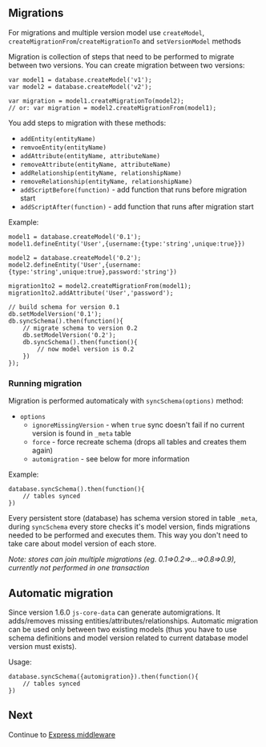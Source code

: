 ## Migrations

For migrations and multiple version model use `createModel`, `createMigrationFrom`/`createMigrationTo` and `setVersionModel` methods

Migration is collection of steps that need to be performed to migrate between two versions. You can create migration between two versions:

```
var model1 = database.createModel('v1');
var model2 = database.createModel('v2');

var migration = model1.createMigrationTo(model2);
// or: var migration = model2.createMigrationFrom(model1);
```

You add steps to migration with these methods:

- `addEntity(entityName)`
- `remvoeEntity(entityName)`
- `addAttribute(entityName, attributeName)`
- `removeAttribute(entityName, attributeName)`
- `addRelationship(entityName, relationshipName)`
- `removeRelationship(entityName, relationshipName)`
- `addScriptBefore(function)` - add function that runs before migration start
- `addScriptAfter(function)` - add function that runs after migration start


Example:

```
model1 = database.createModel('0.1');
model1.defineEntity('User',{username:{type:'string',unique:true}})

model2 = database.createModel('0.2');
model2.defineEntity('User',{username:{type:'string',unique:true},password:'string'})

migration1to2 = model2.createMigrationFrom(model1);
migration1to2.addAttribute('User','password');

// build schema for version 0.1
db.setModelVersion('0.1');
db.syncSchema().then(function(){
    // migrate schema to version 0.2
    db.setModelVersion('0.2');
    db.syncSchema().then(function(){
        // now model version is 0.2
    })
});
```

### Running migration

Migration is performed automaticaly with `syncSchema(options)` method:

- `options`
    - `ignoreMissingVersion` - when `true` sync doesn't fail if no current version is found in `_meta` table 
    - `force` - force recreate schema (drops all tables and creates them again)
    - `automigration` - see below for more information

Example:

```
database.syncSchema().then(function(){
    // tables synced
})
```

Every persistent store (database) has schema version stored in table `_meta`, during `syncSchema` every store checks it's model version, finds migrations needed to be performed and executes them. This way you don't need to take care about model version of each store.


*Note: stores can join multiple migrations (eg. 0.1=>0.2=>...=>0.8=>0.9), currently not performed in one transaction*

## Automatic migration

Since version 1.6.0 `js-core-data` can generate automigrations. It adds/removes missing entities/attributes/relationships. Automatic migration can be used only between two existing models (thus you have to use schema definitions and model version related to current database model version must exists).
  
Usage:
```
database.syncSchema({automigration}).then(function(){
    // tables synced
})
```

## Next

Continue to [Express middleware](express.md)